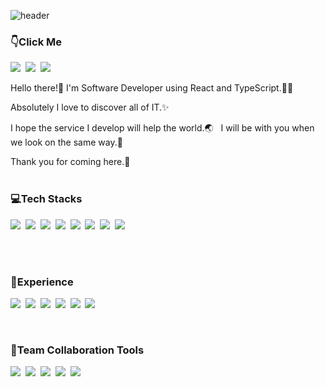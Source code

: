 ![header](https://capsule-render.vercel.app/api?type=waving&color=auto&height=300&section=header&text=Han&fontSize=60&fontColor=ffffff&fontAlignY=40&animation=fadeIn)<br/>
### 👇Click Me
<a href="https://www.linkedin.com/in/han-baek-6724a7217/"><img src="https://img.shields.io/badge/LinkedIn-0A66C2?style=flat-square&logo=LinkedIn&logoColor=white"/></a>&nbsp;
<a href="https://periwinkle-spade-c8b.notion.site/HAN-BAEK-21c7a57f96cb414fb69347aeeeb06f72"><img src="https://img.shields.io/badge/Notion-000000?style=flat-square&logo=Notion&logoColor=white"/></a>&nbsp;
<a href="https://medium.com/@bms6168"><img src="https://img.shields.io/badge/Medium-000000?style=flat-square&logo=Medium&logoColor=white"/></a>&nbsp;

Hello there!👋 I'm Software Developer using React and TypeScript.👨‍💻<br/>

Absolutely I love to discover all of IT.✨<br/>

I hope the service I develop will help the world.🌏&nbsp;&nbsp;&nbsp;I will be with you when we look on the same way.🤝<br/>

Thank you for coming here.🙏
<br/><br/>

### 💻Tech Stacks
<img src="https://img.shields.io/badge/React-61DAFB?style=flat-square&logo=React&logoColor=white"/>&nbsp;
<img src="https://img.shields.io/badge/TypeScript-3178C6?style=flat-square&logo=TypeScript&logoColor=white"/>&nbsp;
<img src="https://img.shields.io/badge/JavaScript-F7DF1E?style=flat-square&logo=JavaScript&logoColor=white"/>&nbsp;
<img src="https://img.shields.io/badge/GraphQL-E10098?style=flat-square&logo=GraphQL&logoColor=white"/>&nbsp;
<img src="https://img.shields.io/badge/Node.js-339933?style=flat-square&logo=Node.js&logoColor=white"/>&nbsp;
<img src="https://img.shields.io/badge/Python-3776AB?style=flat-square&logo=Python&logoColor=white"/>&nbsp;
<img src="https://img.shields.io/badge/Redux-764ABC?style=flat-square&logo=Redux&logoColor=white"/>&nbsp;
<img src="https://img.shields.io/badge/MySQL-4479A1?style=flat-square&logo=MySQL&logoColor=white"/>&nbsp;

<br/><br/>

### 👀Experience
<img src="https://img.shields.io/badge/WebRTC-333333?style=flat-square&logo=WebRTC&logoColor=white"/>&nbsp;
<img src="https://img.shields.io/badge/Selenium-43B02A?style=flat-square&logo=Selenium&logoColor=white"/>&nbsp;
<img src="https://img.shields.io/badge/pandas-150458?style=flat-square&logo=pandas&logoColor=white"/>&nbsp;
<img src="https://img.shields.io/badge/C-A8B9CC?style=flat-square&logo=C&logoColor=white"/>&nbsp;
<img src="https://img.shields.io/badge/Android-3DDC84?style=flat-square&logo=Android&logoColor=white"/>&nbsp;
<img src="https://img.shields.io/badge/ios-000000?style=flat-square&logo=ios&logoColor=white"/>&nbsp;

<br/>


### 🌈Team Collaboration Tools
<img src="https://img.shields.io/badge/Jira-0052CC?style=flat-square&logo=Jira&logoColor=white"/>&nbsp;
<img src="https://img.shields.io/badge/Figma-F24E1E?style=flat-square&logo=Figma&logoColor=white"/>&nbsp;
<img src="https://img.shields.io/badge/Slack-4A154B?style=flat-square&logo=Slack&logoColor=white"/>&nbsp;
<img src="https://img.shields.io/badge/Postman-FF6C37?style=flat-square&logo=Postman&logoColor=white"/>&nbsp;
<img src="https://img.shields.io/badge/Git-F05032?style=flat-square&logo=Git&logoColor=white"/>&nbsp;
<br/>
